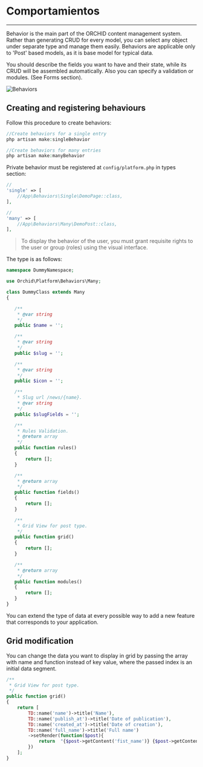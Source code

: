 # Comportamientos 
----------

Behavior is the main part of the ORCHID content management system. Rather than generating CRUD for every model, you can select any object under separate type and manage them easily. 
Behaviors are applicable only to 'Post' based models, as it is base model for typical data.

You should describe the fields you want to have and their state, while its CRUD will be assembled automatically.
Also you can specify a validation or modules. (See Forms section).

![Behaviors](https://orchid.software/img/scheme/behaviors.jpg)

## Creating and registering behaviours
        
Follow this procedure to create behaviors:


```php
//Create behaviors for a single entry
php artisan make:singleBehavior

//Create behaviors for many entries 
php artisan make:manyBehavior
```

Private behavior must be registered at `config/platform.php` in types section:


```php
//
'single' => [
    //App\Behaviors\Single\DemoPage::class,
],

//
'many' => [
    //App\Behaviors\Many\DemoPost::class,
],
```

> To display the behavior of the user, you must grant requisite rights to the user or group (roles) using the visual interface.

The type is as follows:

 ```php
namespace DummyNamespace;

use Orchid\Platform\Behaviors\Many;

class DummyClass extends Many
{

    /**
     * @var string
     */
    public $name = '';

    /**
     * @var string
     */
    public $slug = '';

    /**
     * @var string
     */
    public $icon = '';

    /**
     * Slug url /news/{name}.
     * @var string
     */
    public $slugFields = '';

    /**
     * Rules Validation.
     * @return array
     */
    public function rules()
    {
        return [];
    }

    /**
     * @return array
     */
    public function fields()
    {
        return [];
    }

    /**
     * Grid View for post type.
     */
    public function grid()
    {
        return [];
    }

    /**
     * @return array
     */
    public function modules()
    {
        return [];
    }
}

```

You can extend the type of data at every possible way to add a new feature that corresponds to your application.


## Grid modification


You can change the data you want to display in grid by passing the array with name and function instead of key value, where the passed index is an initial data segment. 

 ```php
 /**
  * Grid View for post type.
  */
 public function grid()
 {
     return [
         TD::name('name')->title('Name'),
         TD::name('publish_at')->title('Date of publication'),
         TD::name('created_at')->title('Date of creation'),
         TD::name('full_name')->title('Full name')
         ->setRender(function($post){
             return  "{$post->getContent('fist_name')} {$post->getContent('last_name')}";
         })
     ];
 }

```
